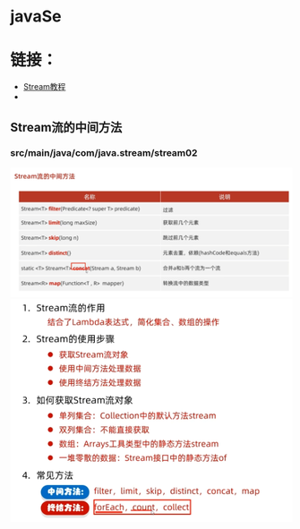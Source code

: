 # javaSe
# 链接： 
- <a href="https://blog.csdn.net/zxl646801924/article/details/90374320">Stream教程</a>
- 
## Stream流的中间方法
### src/main/java/com/java.stream/stream02
![img.png](image/img.png)
![img.png](image/img_1.png)
